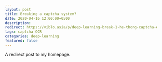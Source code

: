 ```yaml
---
layout: post
title: Breaking a captcha system?
date: 2020-04-16 12:00:00+0500
description: 
redirect: https://viblo.asia/p/deep-learning-break-1-he-thong-captcha-de-hay-kho-m68Z0pgzZkG
tags: captcha OCR
categories: deep-learning
featured: false
---
```


A redirect post to my homepage.
